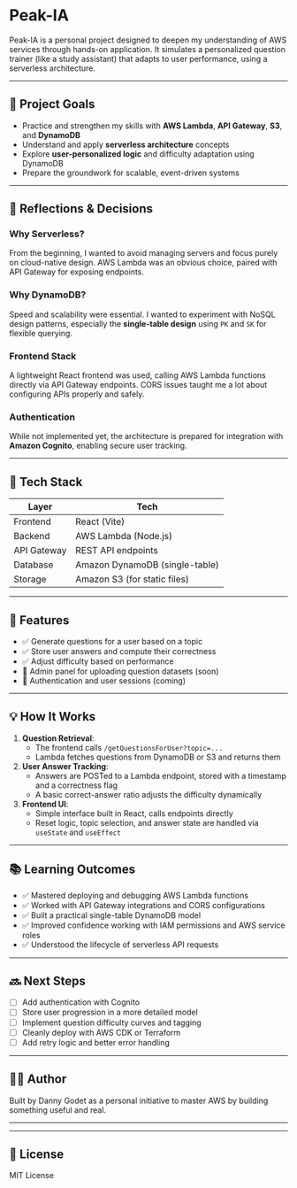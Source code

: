 # Peak-IA

Peak-IA is a personal project designed to deepen my understanding of AWS services through hands-on application. It simulates a personalized question trainer (like a study assistant) that adapts to user performance, using a serverless architecture.

---

## 🎯 Project Goals

- Practice and strengthen my skills with **AWS Lambda**, **API Gateway**, **S3**, and **DynamoDB**
- Understand and apply **serverless architecture** concepts
- Explore **user-personalized logic** and difficulty adaptation using DynamoDB
- Prepare the groundwork for scalable, event-driven systems

---

## 🧠 Reflections & Decisions

### Why Serverless?
From the beginning, I wanted to avoid managing servers and focus purely on cloud-native design. AWS Lambda was an obvious choice, paired with API Gateway for exposing endpoints.

### Why DynamoDB?
Speed and scalability were essential. I wanted to experiment with NoSQL design patterns, especially the **single-table design** using `PK` and `SK` for flexible querying.

### Frontend Stack
A lightweight React frontend was used, calling AWS Lambda functions directly via API Gateway endpoints. CORS issues taught me a lot about configuring APIs properly and safely.

### Authentication
While not implemented yet, the architecture is prepared for integration with **Amazon Cognito**, enabling secure user tracking.

---

## 🧱 Tech Stack

| Layer         | Tech                             |
|--------------|----------------------------------|
| Frontend      | React (Vite)                     |
| Backend       | AWS Lambda (Node.js)             |
| API Gateway   | REST API endpoints               |
| Database      | Amazon DynamoDB (single-table)   |
| Storage       | Amazon S3 (for static files)     |

---

## 🧪 Features

- ✅ Generate questions for a user based on a topic
- ✅ Store user answers and compute their correctness
- ✅ Adjust difficulty based on performance
- 🚧 Admin panel for uploading question datasets (soon)
- 🚧 Authentication and user sessions (coming)

---

## 💡 How It Works

1. **Question Retrieval**:
    - The frontend calls `/getQuestionsForUser?topic=...`
    - Lambda fetches questions from DynamoDB or S3 and returns them
2. **User Answer Tracking**:
    - Answers are POSTed to a Lambda endpoint, stored with a timestamp and a correctness flag
    - A basic correct-answer ratio adjusts the difficulty dynamically
3. **Frontend UI**:
    - Simple interface built in React, calls endpoints directly
    - Reset logic, topic selection, and answer state are handled via `useState` and `useEffect`

---

## 📚 Learning Outcomes

- ✅ Mastered deploying and debugging AWS Lambda functions
- ✅ Worked with API Gateway integrations and CORS configurations
- ✅ Built a practical single-table DynamoDB model
- ✅ Improved confidence working with IAM permissions and AWS service roles
- ✅ Understood the lifecycle of serverless API requests

---

## 🔜 Next Steps

- [ ] Add authentication with Cognito
- [ ] Store user progression in a more detailed model
- [ ] Implement question difficulty curves and tagging
- [ ] Cleanly deploy with AWS CDK or Terraform
- [ ] Add retry logic and better error handling

---

## 🧑‍💻 Author

Built by Danny Godet as a personal initiative to master AWS by building something useful and real.

---
---

## 📄 License

MIT License
